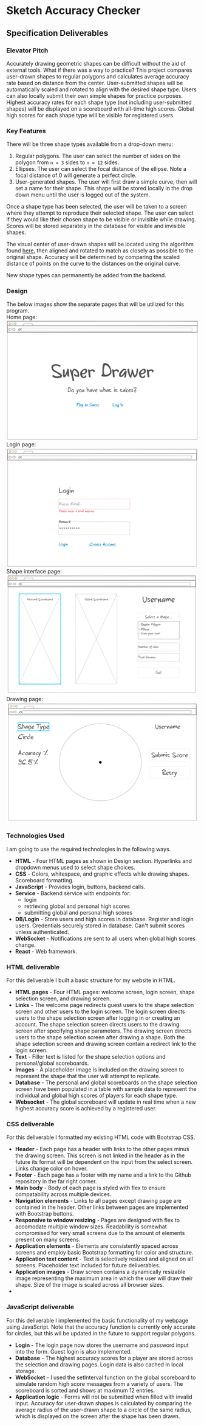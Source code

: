# Sketch Accuracy Checker
## Specification Deliverables
### Elevator Pitch
Accurately drawing geometric shapes can be difficult without the aid of external tools. What if there was a way to practice? This project compares user-drawn shapes to regular polygons and calculates average accuracy rate based on distance from the center. User-submitted shapes will be automatically scaled and rotated to align with the desired shape type. Users can also locally submit their own simple shapes for practice purposes. Highest accuracy rates for each shape type (not including user-submitted shapes) will be displayed on a scoreboard with all-time high scores. Global high scores for each shape type will be visible for registered users.
### Key Features
There will be three shape types available from a drop-down menu:
1. Regular polygons. The user can select the number of sides on the polygon from `n = 3` sides to `n = 12` sides.
2. Ellipses. The user can select the focal distance of the ellipse. Note a focal distance of 0 will generate a perfect circle.
3. User-generated shapes. The user will first draw a simple curve, then will set a name for their shape. This shape will be stored locally in the drop down menu until the user is logged out of the system.

Once a shape type has been selected, the user will be taken to a screen where they attempt to reproduce their selected shape. The user can select if they would like their chosen shape to be visible or invisible while drawing. Scores will be stored separately in the database for visible and invisible shapes.

The visual center of user-drawn shapes will be located using the algorithm found [here](https://github.com/mapbox/polylabel), then aligned and rotated to match as closely as possible to the original shape. Accuracy will be determined by comparing the scaled distance of points on the curve to the distances on the original curve. 

New shape types can permanently be added from the backend.

### Design
The below images show the separate pages that will be utilized for this program.\
Home page:
![Startup page](startup_pg_1.png)
Login page:
![Login page](startup_pg_2.png)
Shape interface page:
![Main page](startup_pg_3.png)
Drawing page:
![Gameplay page](startup_pg_4.png)

### Technologies Used
I am going to use the required technologies in the following ways.

- **HTML** - Four HTML pages as shown in Design section. Hyperlinks and dropdown menus used to select shape choices.
- **CSS** - Colors, whitespace, and graphic effects while drawing shapes. Scoreboard formatting.
- **JavaScript** - Provides login, buttons, backend calls.
- **Service** - Backend service with endpoints for:
  - login
  - retrieving global and personal high scores
  - submitting global and personal high scores
- **DB/Login** - Store users and high scores in database. Register and login users. Credentials securely stored in database. Can't submit scores unless authenticated.
- **WebSocket** - Notifications are sent to all users when global high scores change.
- **React** - Web framework.

### HTML deliverable

For this deliverable I built a basic structure for my website in HTML.

- **HTML pages** - Four HTML pages: welcome screen, login screen, shape selection screen, and drawing screen.
- **Links** - The welcome page redirects guest users to the shape selection screen and other users to the login screen. The login screen directs users to the shape selection screen after logging in or creating an account. The shape selection screen directs users to the drawing screen after specifying shape parameters. The drawing screen directs users to the shape selection screen after drawing a shape. Both the shape selection screen and drawing screen contain a redirect link to the login screen.
- **Text** - Filler text is listed for the shape selection options and personal/global scoreboards.
- **Images** - A placeholder image is included on the drawing screen to represent the shape that the user will attempt to replicate.
- **Database** - The personal and global scoreboards on the shape selection screen have been populated in a table with sample data to represent the individual and global high scores of players for each shape type.
- **Websocket** - The global scoreboard will update in real time when a new highest accuracy score is achieved by a registered user.

### CSS deliverable

For this deliverable I formatted my existing HTML code with Bootstrap CSS.

- **Header** - Each page has a header with links to the other pages minus the drawing screen. This screen is not linked in the header as in the future its format will be dependent on the input from the select screen. Links change color on hover.
- **Footer** - Each page has a footer with my name and a link to the Github repository in the far right corner.
- **Main body** - Body of each page is styled with flex to ensure compatability across multiple devices.
- **Navigation elements** - Links to all pages except drawing page are contained in the header. Other links between pages are implemented with Bootstrap buttons.
- **Responsive to window resizing** - Pages are designed with flex to accomodate multiple window sizes. Readability is somewhat compromised for very small screens due to the amount of elements present on many screens.
- **Application elements** - Elements are consistently spaced across screens and employ basic Bootstrap formatting for color and structure.
- **Application text content** - Text is selectively resized and aligned on all screens. Placeholder text included for future deliverables.
- **Application images** - Draw screen contains a dynamically resizable image representing the maximum area in which the user will draw their shape. Size of the image is scaled across all browser sizes.
- 
### JavaScript deliverable

For this deliverable I implemented the basic functionality of my webpage using JavaScript. Note that the accuracy function is currently only accurate for circles, but this wil be updated in the future to support regular polygons.

- **Login** - The login page now stores the username and password input into the form. Guest login is also implemented.
- **Database** - The highest accuracy scores for a player are stored across the selection and drawing pages. Login data is also cached in local storage.
- **WebSocket** - I used the setInterval function on the global scoreboard to simulate random high score messages from a variety of users. The scoreboard is sorted and shows at maximum 12 entries.
- **Application logic** - Forms will not be submitted when filled with invalid input. Accuracy for user-drawn shapes is calculated by comparing the average radius of the user-drawn shape to a circle of the same radius, which is displayed on the screen after the shape has been drawn.
